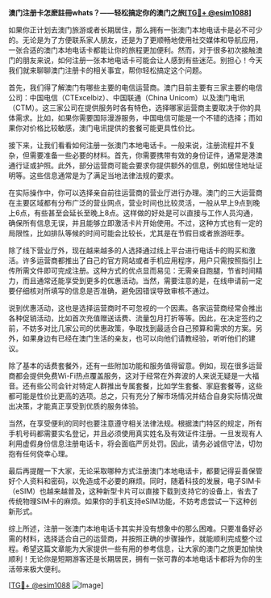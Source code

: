 **澳门注册卡怎麽註冊whats？——轻松搞定你的澳门之旅[[TG💪+ @esim1088](https://t.me/s/esim1088)]**

如果你正计划去澳门旅游或者长期居住，那么拥有一张澳门本地电话卡是必不可少的。无论是为了方便联系家人朋友，还是为了更顺畅地使用社交媒体和导航应用，一张合适的澳门本地电话卡都能让你的旅程更加便利。然而，对于很多初次接触澳门的朋友来说，如何注册一张本地电话卡可能会让人感到有些迷茫。别担心！今天我们就来聊聊澳门注册卡的相关事宜，帮你轻松搞定这个问题。

首先，我们得了解澳门有哪些主要的电信运营商。澳门目前主要有三家主要的电信公司：中国电信（CTExcelbiz）、中国联通（China Unicom）以及澳门电讯（CTM）。这三家公司在提供服务时各有特色，选择哪家运营商主要取决于你的具体需求。比如，如果你需要国际漫游服务，中国电信可能是一个不错的选择；而如果你对价格比较敏感，澳门电讯提供的套餐可能更具性价比。

接下来，让我们看看如何注册一张澳门本地电话卡。一般来说，注册流程并不复杂，但需要准备一些必要的材料。首先，你需要携带有效的身份证件，通常是港澳通行证或护照。此外，部分运营商可能会要求你提供额外的信息，例如居住地址证明等。这些信息通常是为了满足当地法律法规的要求。

在实际操作中，你可以选择亲自前往运营商的营业厅进行办理。澳门的三大运营商在主要区域都有分布广泛的营业网点，营业时间也比较灵活，一般从早上9点到晚上6点，有些甚至会延长至晚上8点。这样做的好处是可以直接与工作人员沟通，确保所有信息无误，并且能够立即激活卡片开始使用。不过，这种方式也有一定的局限性，比如排队等候的时间可能会比较长，尤其是在节假日或者旅游旺季。

除了线下营业厅外，现在越来越多的人选择通过线上平台进行电话卡的购买和激活。许多运营商都推出了自己的官方网站或者手机应用程序，用户只需按照指引上传所需文件即可完成注册。这种方式的优点显而易见：无需亲自跑腿，节省时间精力，而且通常还能享受到更多的优惠活动。当然，需要注意的是，在线申请前一定要仔细核对所填写的信息是否准确，避免因错误导致审核不通过。

说到优惠活动，这也是选择运营商时不可忽视的一个因素。各家运营商经常会推出各种促销活动，比如首次充值赠送话费、流量包月打折等等。因此，在决定签约之前，不妨多对比几家公司的优惠政策，争取找到最适合自己预算和需求的方案。另外，如果身边有已经在澳门生活的亲友，也可以向他们请教经验，听听他们的建议。

除了基本的话费套餐外，还有一些附加功能和服务值得留意。例如，现在很多运营商都会提供免费Wi-Fi热点覆盖服务，这对于经常在外奔波的人来说无疑是一大福音。还有些公司会针对特定人群推出专属套餐，比如学生套餐、家庭套餐等，这些都可能是性价比更高的选项。总之，只有充分了解市场情况并结合自身实际情况做出决策，才能真正享受到优质的服务体验。

当然，在享受便利的同时也要注意遵守相关法律法规。根据澳门特区的规定，所有手机号码都需要实名登记，并且必须使用真实姓名及有效证件注册。一旦发现有人利用虚假身份信息注册电话卡，将会面临严厉处罚。因此，请务必诚信守法，切勿抱有任何侥幸心理。

最后再提醒一下大家，无论采取哪种方式注册澳门本地电话卡，都要记得妥善保管好个人资料和密码，以免造成不必要的麻烦。同时，随着科技的发展，电子SIM卡（eSIM）也越来越普及，这种新型卡片可以直接下载到支持它的设备上，省去了传统物理SIM卡的麻烦。如果你的手机支持eSIM功能，不妨考虑尝试一下这种创新形式。

综上所述，注册一张澳门本地电话卡其实并没有想象中的那么困难。只要准备好必需的材料，选择适合自己的运营商，并按照正确的步骤操作，就能顺利完成整个过程。希望这篇文章能为大家提供一些有用的参考信息，让大家的澳门之旅更加愉快顺利！无论你是短期游客还是长期居民，拥有一张可靠的本地电话卡都将为你的生活带来极大便利。

[[TG💪+ @esim1088](https://t.me/s/esim1088) ![Image](https://i.postimg.cc/4NQfJmqS/Snipaste-2025-05-13-00-14-12.png)]